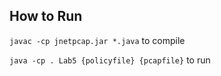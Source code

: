## How to Run
`javac -cp jnetpcap.jar *.java` to compile

`java -cp . Lab5 {policyfile} {pcapfile}` to run